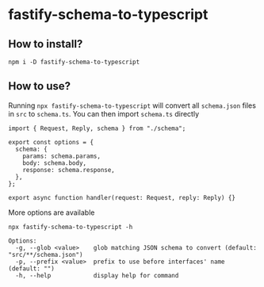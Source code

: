 # fastify-schema-to-typescript

## How to install?

```
npm i -D fastify-schema-to-typescript
```

## How to use?

Running `npx fastify-schema-to-typescript` will convert all `schema.json` files in `src` to `schema.ts`.
You can then import `schema.ts` directly

```
import { Request, Reply, schema } from "./schema";

export const options = {
  schema: {
    params: schema.params,
    body: schema.body,
    response: schema.response,
  },
};

export async function handler(request: Request, reply: Reply) {}
```

More options are available

```
npx fastify-schema-to-typescript -h

Options:
  -g, --glob <value>    glob matching JSON schema to convert (default: "src/**/schema.json")
  -p, --prefix <value>  prefix to use before interfaces' name (default: "")
  -h, --help            display help for command
```
